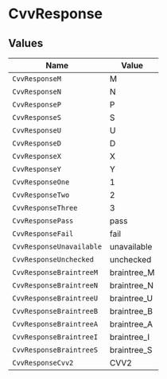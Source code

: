 # CvvResponse


## Values

| Name                     | Value                    |
| ------------------------ | ------------------------ |
| `CvvResponseM`           | M                        |
| `CvvResponseN`           | N                        |
| `CvvResponseP`           | P                        |
| `CvvResponseS`           | S                        |
| `CvvResponseU`           | U                        |
| `CvvResponseD`           | D                        |
| `CvvResponseX`           | X                        |
| `CvvResponseY`           | Y                        |
| `CvvResponseOne`         | 1                        |
| `CvvResponseTwo`         | 2                        |
| `CvvResponseThree`       | 3                        |
| `CvvResponsePass`        | pass                     |
| `CvvResponseFail`        | fail                     |
| `CvvResponseUnavailable` | unavailable              |
| `CvvResponseUnchecked`   | unchecked                |
| `CvvResponseBraintreeM`  | braintree_M              |
| `CvvResponseBraintreeN`  | braintree_N              |
| `CvvResponseBraintreeU`  | braintree_U              |
| `CvvResponseBraintreeB`  | braintree_B              |
| `CvvResponseBraintreeA`  | braintree_A              |
| `CvvResponseBraintreeI`  | braintree_I              |
| `CvvResponseBraintreeS`  | braintree_S              |
| `CvvResponseCvv2`        | CVV2                     |